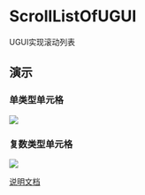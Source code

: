 # ScrollListOfUGUI
UGUI实现滚动列表

## 演示

### 单类型单元格

![](https://img.busyo.buzz/imgUpload/20231107-202517-942.gif)

### 复数类型单元格

![](https://img.busyo.buzz/imgUpload/20231107-202745-839.gif)

[说明文档](https://busyo.buzz/article/9d7f93194d78/)